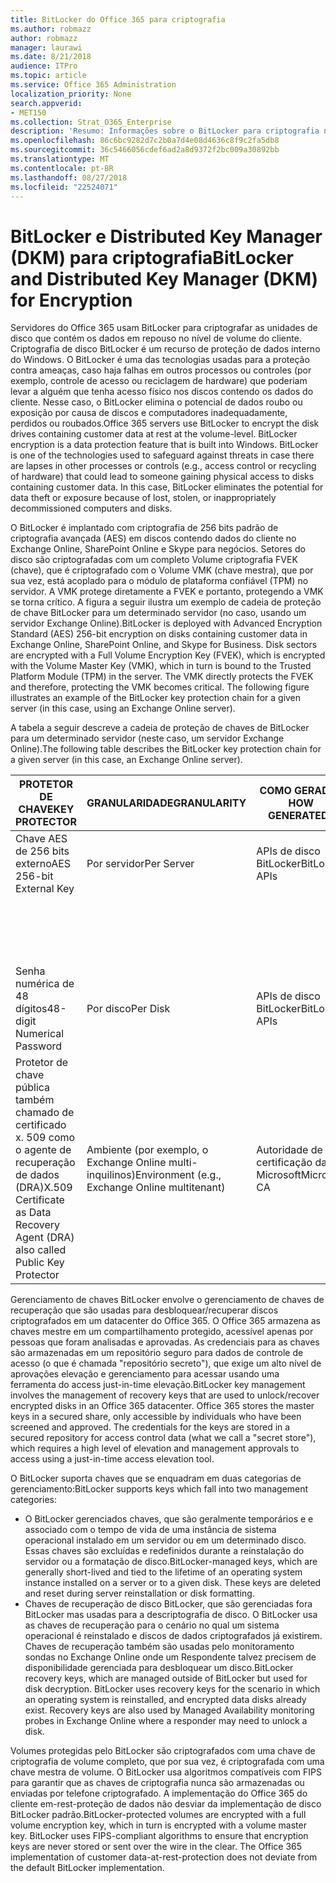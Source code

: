 ```yaml
---
title: BitLocker do Office 365 para criptografia
ms.author: robmazz
author: robmazz
manager: laurawi
ms.date: 8/21/2018
audience: ITPro
ms.topic: article
ms.service: Office 365 Administration
localization_priority: None
search.appverid:
- MET150
ms.collection: Strat_O365_Enterprise
description: 'Resumo: Informações sobre o BitLocker para criptografia na nuvem.'
ms.openlocfilehash: 86c6bc9282d7c2b0a7d4e08d4636c8f9c2fa5db8
ms.sourcegitcommit: 36c5466056cdef6ad2a8d9372f2bc009a30892bb
ms.translationtype: MT
ms.contentlocale: pt-BR
ms.lasthandoff: 08/27/2018
ms.locfileid: "22524071"
---
```

# <a name="bitlocker-and-distributed-key-manager-dkm-for-encryption"></a><span data-ttu-id="88866-103">BitLocker e Distributed Key Manager (DKM) para criptografia</span><span class="sxs-lookup"><span data-stu-id="88866-103">BitLocker and Distributed Key Manager (DKM) for Encryption</span></span>
<span data-ttu-id="88866-p101">Servidores do Office 365 usam BitLocker para criptografar as unidades de disco que contém os dados em repouso no nível de volume do cliente. Criptografia de disco BitLocker é um recurso de proteção de dados interno do Windows. O BitLocker é uma das tecnologias usadas para a proteção contra ameaças, caso haja falhas em outros processos ou controles (por exemplo, controle de acesso ou reciclagem de hardware) que poderiam levar a alguém que tenha acesso físico nos discos contendo os dados do cliente. Nesse caso, o BitLocker elimina o potencial de dados roubo ou exposição por causa de discos e computadores inadequadamente, perdidos ou roubados.</span><span class="sxs-lookup"><span data-stu-id="88866-p101">Office 365 servers use BitLocker to encrypt the disk drives containing customer data at rest at the volume-level. BitLocker encryption is a data protection feature that is built into Windows. BitLocker is one of the technologies used to safeguard against threats in case there are lapses in other processes or controls (e.g., access control or recycling of hardware) that could lead to someone gaining physical access to disks containing customer data. In this case, BitLocker eliminates the potential for data theft or exposure because of lost, stolen, or inappropriately decommissioned computers and disks.</span></span>

<span data-ttu-id="88866-p102">O BitLocker é implantado com criptografia de 256 bits padrão de criptografia avançada (AES) em discos contendo dados do cliente no Exchange Online, SharePoint Online e Skype para negócios. Setores do disco são criptografadas com um completo Volume criptografia FVEK (chave), que é criptografado com o Volume VMK (chave mestra), que por sua vez, está acoplado para o módulo de plataforma confiável (TPM) no servidor. A VMK protege diretamente a FVEK e portanto, protegendo a VMK se torna crítico. A figura a seguir ilustra um exemplo de cadeia de proteção de chave BitLocker para um determinado servidor (no caso, usando um servidor Exchange Online).</span><span class="sxs-lookup"><span data-stu-id="88866-p102">BitLocker is deployed with Advanced Encryption Standard (AES) 256-bit encryption on disks containing customer data in Exchange Online, SharePoint Online, and Skype for Business. Disk sectors are encrypted with a Full Volume Encryption Key (FVEK), which is encrypted with the Volume Master Key (VMK), which in turn is bound to the Trusted Platform Module (TPM) in the server. The VMK directly protects the FVEK and therefore, protecting the VMK becomes critical. The following figure illustrates an example of the BitLocker key protection chain for a given server (in this case, using an Exchange Online server).</span></span>

<span data-ttu-id="88866-112">A tabela a seguir descreve a cadeia de proteção de chaves de BitLocker para um determinado servidor (neste caso, um servidor Exchange Online).</span><span class="sxs-lookup"><span data-stu-id="88866-112">The following table describes the BitLocker key protection chain for a given server (in this case, an Exchange Online server).</span></span>

| <span data-ttu-id="88866-113">PROTETOR DE CHAVE</span><span class="sxs-lookup"><span data-stu-id="88866-113">KEY PROTECTOR</span></span> | <span data-ttu-id="88866-114">GRANULARIDADE</span><span class="sxs-lookup"><span data-stu-id="88866-114">GRANULARITY</span></span> | <span data-ttu-id="88866-115">COMO GERADO?</span><span class="sxs-lookup"><span data-stu-id="88866-115">HOW GENERATED?</span></span> | <span data-ttu-id="88866-116">ONDE ELE ESTÁ ARMAZENADO?</span><span class="sxs-lookup"><span data-stu-id="88866-116">WHERE IS IT STORED?</span></span> | <span data-ttu-id="88866-117">PROTEÇÃO</span><span class="sxs-lookup"><span data-stu-id="88866-117">PROTECTION</span></span> |
|--------------------------------------------------------------------------------|-------------------------------------------------|----------------|-------------------------|--------------------------------------------------------------------------------------------------|
| <span data-ttu-id="88866-118">Chave AES de 256 bits externo</span><span class="sxs-lookup"><span data-stu-id="88866-118">AES 256-bit External Key</span></span> | <span data-ttu-id="88866-119">Por servidor</span><span class="sxs-lookup"><span data-stu-id="88866-119">Per Server</span></span> | <span data-ttu-id="88866-120">APIs de disco BitLocker</span><span class="sxs-lookup"><span data-stu-id="88866-120">BitLocker APIs</span></span> | <span data-ttu-id="88866-121">TPM ou secreto seguros</span><span class="sxs-lookup"><span data-stu-id="88866-121">TPM or Secret Safe</span></span> | <span data-ttu-id="88866-122">Lockbox / controle de acesso</span><span class="sxs-lookup"><span data-stu-id="88866-122">Lockbox / Access Control</span></span> |
|  |  |  | <span data-ttu-id="88866-123">Registro do servidor de caixa de correio</span><span class="sxs-lookup"><span data-stu-id="88866-123">Mailbox Server Registry</span></span> | <span data-ttu-id="88866-124">TPM criptografada</span><span class="sxs-lookup"><span data-stu-id="88866-124">TPM encrypted</span></span> |
| <span data-ttu-id="88866-125">Senha numérica de 48 dígitos</span><span class="sxs-lookup"><span data-stu-id="88866-125">48-digit Numerical Password</span></span> | <span data-ttu-id="88866-126">Por disco</span><span class="sxs-lookup"><span data-stu-id="88866-126">Per Disk</span></span> | <span data-ttu-id="88866-127">APIs de disco BitLocker</span><span class="sxs-lookup"><span data-stu-id="88866-127">BitLocker APIs</span></span> | <span data-ttu-id="88866-128">Active Directory</span><span class="sxs-lookup"><span data-stu-id="88866-128">Active Directory</span></span> | <span data-ttu-id="88866-129">Lockbox / controle de acesso</span><span class="sxs-lookup"><span data-stu-id="88866-129">Lockbox / Access Control</span></span> |
| <span data-ttu-id="88866-130">Protetor de chave pública também chamado de certificado x. 509 como o agente de recuperação de dados (DRA)</span><span class="sxs-lookup"><span data-stu-id="88866-130">X.509 Certificate as Data Recovery Agent (DRA) also called Public Key Protector</span></span> | <span data-ttu-id="88866-131">Ambiente (por exemplo, o Exchange Online multi-inquilinos)</span><span class="sxs-lookup"><span data-stu-id="88866-131">Environment (e.g., Exchange Online multitenant)</span></span> | <span data-ttu-id="88866-132">Autoridade de certificação da Microsoft</span><span class="sxs-lookup"><span data-stu-id="88866-132">Microsoft CA</span></span> | <span data-ttu-id="88866-133">Criar sistema</span><span class="sxs-lookup"><span data-stu-id="88866-133">Build System</span></span> | <span data-ttu-id="88866-p103">Nenhum usuário tem a senha completa para a chave privada. A senha é sob proteção física.</span><span class="sxs-lookup"><span data-stu-id="88866-p103">No one user has the full password to the private key. The password is under physical protection.</span></span> |


<span data-ttu-id="88866-p104">Gerenciamento de chaves BitLocker envolve o gerenciamento de chaves de recuperação que são usadas para desbloquear/recuperar discos criptografados em um datacenter do Office 365. O Office 365 armazena as chaves mestre em um compartilhamento protegido, acessível apenas por pessoas que foram analisadas e aprovadas. As credenciais para as chaves são armazenadas em um repositório seguro para dados de controle de acesso (o que é chamada "repositório secreto"), que exige um alto nível de aprovações elevação e gerenciamento para acessar usando uma ferramenta do access just-in-time elevação.</span><span class="sxs-lookup"><span data-stu-id="88866-p104">BitLocker key management involves the management of recovery keys that are used to unlock/recover encrypted disks in an Office 365 datacenter. Office 365 stores the master keys in a secured share, only accessible by individuals who have been screened and approved. The credentials for the keys are stored in a secured repository for access control data (what we call a "secret store"), which requires a high level of elevation and management approvals to access using a just-in-time access elevation tool.</span></span>

<span data-ttu-id="88866-139">O BitLocker suporta chaves que se enquadram em duas categorias de gerenciamento:</span><span class="sxs-lookup"><span data-stu-id="88866-139">BitLocker supports keys which fall into two management categories:</span></span>
- <span data-ttu-id="88866-p105">O BitLocker gerenciados chaves, que são geralmente temporários e e associado com o tempo de vida de uma instância de sistema operacional instalado em um servidor ou em um determinado disco. Essas chaves são excluídas e redefinidos durante a reinstalação do servidor ou a formatação de disco.</span><span class="sxs-lookup"><span data-stu-id="88866-p105">BitLocker-managed keys, which are generally short-lived and tied to the lifetime of an operating system instance installed on a server or to a given disk. These keys are deleted and reset during server reinstallation or disk formatting.</span></span>
- <span data-ttu-id="88866-p106">Chaves de recuperação de disco BitLocker, que são gerenciadas fora BitLocker mas usadas para a descriptografia de disco. O BitLocker usa as chaves de recuperação para o cenário no qual um sistema operacional é reinstalado e discos de dados criptografados já existirem. Chaves de recuperação também são usadas pelo monitoramento sondas no Exchange Online onde um Respondente talvez precisem de disponibilidade gerenciada para desbloquear um disco.</span><span class="sxs-lookup"><span data-stu-id="88866-p106">BitLocker recovery keys, which are managed outside of BitLocker but used for disk decryption. BitLocker uses recovery keys for the scenario in which an operating system is reinstalled, and encrypted data disks already exist. Recovery keys are also used by Managed Availability monitoring probes in Exchange Online where a responder may need to unlock a disk.</span></span>

<span data-ttu-id="88866-p107">Volumes protegidas pelo BitLocker são criptografados com uma chave de criptografia de volume completo, que por sua vez, é criptografada com uma chave mestra de volume. O BitLocker usa algoritmos compatíveis com FIPS para garantir que as chaves de criptografia nunca são armazenadas ou enviadas por telefone criptografado. A implementação do Office 365 do cliente em-rest-proteção de dados não desviar da implementação de disco BitLocker padrão.</span><span class="sxs-lookup"><span data-stu-id="88866-p107">BitLocker-protected volumes are encrypted with a full volume encryption key, which in turn is encrypted with a volume master key. BitLocker uses FIPS-compliant algorithms to ensure that encryption keys are never stored or sent over the wire in the clear. The Office 365 implementation of customer data-at-rest-protection does not deviate from the default BitLocker implementation.</span></span>